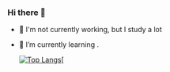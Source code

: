 ### Hi there 👋
- 🔭 I'm not currently working, but I study a lot
- 🌱 I’m currently learning .

 
  [![Top Langs](https://github-readme-stats.vercel.app/api/top-langs/?username=miltongoncalvesjunior&langs_count=8&layout=compact&theme=dark )](https://github.com/anuraghazra/github-readme-stats)[
